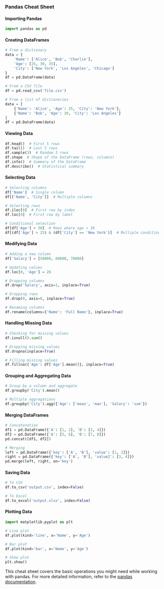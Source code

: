 ### Pandas Cheat Sheet

#### Importing Pandas
```python
import pandas as pd
```

#### Creating DataFrames
```python
# From a dictionary
data = {
    'Name': ['Alice', 'Bob', 'Charlie'],
    'Age': [25, 30, 35],
    'City': ['New York', 'Los Angeles', 'Chicago']
}
df = pd.DataFrame(data)

# From a CSV file
df = pd.read_csv('file.csv')

# From a list of dictionaries
data = [
    {'Name': 'Alice', 'Age': 25, 'City': 'New York'},
    {'Name': 'Bob', 'Age': 30, 'City': 'Los Angeles'}
]
df = pd.DataFrame(data)
```

#### Viewing Data
```python
df.head()  # First 5 rows
df.tail()  # Last 5 rows
df.sample(3)  # Random 3 rows
df.shape  # Shape of the DataFrame (rows, columns)
df.info()  # Summary of the DataFrame
df.describe()  # Statistical summary
```

#### Selecting Data
```python
# Selecting columns
df['Name']  # Single column
df[['Name', 'City']]  # Multiple columns

# Selecting rows
df.iloc[0]  # First row by index
df.loc[0]  # First row by label

# Conditional selection
df[df['Age'] > 30]  # Rows where age > 30
df[(df['Age'] > 25) & (df['City'] == 'New York')]  # Multiple conditions
```

#### Modifying Data
```python
# Adding a new column
df['Salary'] = [50000, 60000, 70000]

# Updating values
df.loc[0, 'Age'] = 26

# Dropping columns
df.drop('Salary', axis=1, inplace=True)

# Dropping rows
df.drop(0, axis=0, inplace=True)

# Renaming columns
df.rename(columns={'Name': 'Full Name'}, inplace=True)
```

#### Handling Missing Data
```python
# Checking for missing values
df.isnull().sum()

# Dropping missing values
df.dropna(inplace=True)

# Filling missing values
df.fillna({'Age': df['Age'].mean()}, inplace=True)
```

#### Grouping and Aggregating Data
```python
# Group by a column and aggregate
df.groupby('City').mean()

# Multiple aggregations
df.groupby('City').agg({'Age': ['mean', 'max'], 'Salary': 'sum'})
```

#### Merging DataFrames
```python
# Concatenation
df1 = pd.DataFrame({'A': [1, 2], 'B': [3, 4]})
df2 = pd.DataFrame({'A': [5, 6], 'B': [7, 8]})
pd.concat([df1, df2])

# Merging
left = pd.DataFrame({'key': ['A', 'B'], 'value': [1, 2]})
right = pd.DataFrame({'key': ['A', 'B'], 'value2': [3, 4]})
pd.merge(left, right, on='key')
```

#### Saving Data
```python
# To CSV
df.to_csv('output.csv', index=False)

# To Excel
df.to_excel('output.xlsx', index=False)
```

#### Plotting Data
```python
import matplotlib.pyplot as plt

# Line plot
df.plot(kind='line', x='Name', y='Age')

# Bar plot
df.plot(kind='bar', x='Name', y='Age')

# Show plot
plt.show()
```

This cheat sheet covers the basic operations you might need while working with pandas. For more detailed information, refer to the [pandas documentation](https://pandas.pydata.org/docs/).